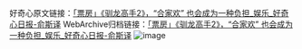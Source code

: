 好奇心原文链接：[「票房」《驯龙高手2》，“合家欢” 也会成为一种负担_娱乐_好奇心日报-俞斯译](https://www.qdaily.com/articles/1921.html)
WebArchive归档链接：[「票房」《驯龙高手2》，“合家欢” 也会成为一种负担_娱乐_好奇心日报-俞斯译](http://web.archive.org/web/20190623150107/https://www.qdaily.com/articles/1921.html)
![image](http://ww3.sinaimg.cn/large/007d5XDply1g3v646yr0ej30u03aikjl)
